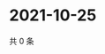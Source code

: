 # 2021-10-25

共 0 条

<!-- BEGIN WEIBO -->
<!-- 最后更新时间 Mon Oct 25 2021 07:00:47 GMT+0800 (China Standard Time) -->

<!-- END WEIBO -->
